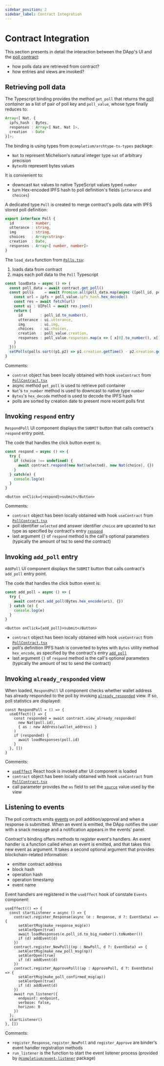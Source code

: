 ```yaml
---
sidebar_position: 2
sidebar_label: Contract Integration
---
```


# Contract Integration

This section presents in detail the interaction between the DApp's UI and the [poll contract](/docs/dapps/example/contract):
* how polls data are retrieved from contract?
* how entries and views are invoked?

## Retrieving poll data

The Typescript binding provides the method `get_poll` that returns the [poll](/docs/dapps/example/contract#poll) *container* as a list of pair of poll key and `poll_value`, whose type finally reduces to:

```ts
Array<[ Nat, {
  ipfs_hash : Bytes,
  responses : Array<[ Nat, Nat ]>,
  creation  : Date
}]>;
```

The binding is using types from `@completium/archtype-ts-types` package:
* `Nat` to represent Michelson's natural integer type `nat` of arbitrary precision
* `Bytes`to represent bytes values

It is convienient to:
* downcast `Nat` values to native TypeScript values typed `number`
* turn Hex-encoded IPFS hash to poll definition's fields (`utterance` and `choices`)

A dedicated type `Poll` is created to merge contract's polls data with IPFS stored poll definition:

```ts
export interface Poll {
  id        : number,
  utterance : string,
  img       : string,
  choices   : Array<string>
  creation  : Date,
  responses : Array<[ number, number]>
}
```

The `load_data` function from [`Polls.tsx`](/docs/dapps/example/architecture#store-api):
1. loads data from contract
2. maps each poll data to the `Poll` Typescript

```ts
const loadData = async () => {
  const poll_data = await contract.get_poll()
  const polls     = await Promise.all(poll_data.map(async ([poll_id, poll_value]) => {
    const url = ipfs + poll_value.ipfs_hash.hex_decode()
    const res = await fetch(url)
    const ui : UIPoll = await res.json()
    return {
      id        : poll_id.to_number(),
      utterance : ui.utterance,
      img       : ui.img,
      choices   : ui.choices,
      creation  : poll_value.creation,
      responses : poll_value.responses.map(x => [ x[0].to_number(), x[1].to_number() ])
    }
  }))
  setPolls(polls.sort((p1,p2) => p1.creation.getTime() - p2.creation.getTime()))
}
```
Comments:
* `contrat` object has been locally obtained with hook `useContract` from [`PollContract.tsx`](/docs/dapps/example/architecture#store-api)
* async method `get_poll` is used to retrieve poll container
* `Nat`'s `to_number` method is used to downcast to native type `number`
* `Bytes`'s `hex_decode` method is used to decode the IPFS hash
* polls are sorted by creation date to present more recent polls first

## Invoking `respond` entry

`RespondPoll` UI component displays the `SUBMIT` button that calls contract's `respond` entry point.

The code that handles the click button event is:
```ts
const respond = async () => {
  try {
    if (choice !== undefined) {
      await contract.respond(new Nat(selected), new Nat(choice), {})
    }
  } catch(e) {
    console.log(e)
  }
}
```

```tsx
<Button onClick={respond}>submit</Button>
```

Comments:
* `contract` object has been locally obtained with hook `useContract` from [`PollContract.tsx`](/docs/dapps/example/architecture#store-api)
* poll identifier `selected` and answer identifier `choice` are upcasted to `Nat` type as specified by contract's entry [`respond`](/docs/dapps/example/contract#respond)
* last argument `{}` of `respond` method is the call's optional parameters (typically the amount of tez to send the contract)

## Invoking `add_poll` entry

`AddPoll` UI component displays the `SUBMIT` button that calls contract's `add_poll` entry point.

The code that handles the click button event is:
```ts
const add_poll = async () => {
  try {
    await contract.add_poll(Bytes.hex_encode(uri), {})
  } catch (e) {
    console.log(e)
  }
}
```

```tsx
<Button onClick={add_poll}>submit</Button>
```

* `contract` object has been locally obtained with hook `useContract` from [`PollContract.tsx`](/docs/dapps/example/architecture#store-api)
* poll's definition IPFS hash is converted to bytes with `Bytes` utility method `hex_encode`, as specified by the contract's entry [`add_poll`](/docs/dapps/example/contract#add_poll)
* last argument `{}` of `respond` method is the call's optional parameters (typically the amount of tez to send the contract)

## Invoking `already_responded` view

When loaded, `RespondPoll` UI component checks whether wallet address has already responded to the poll by invoking [`already_responded`](/docs/dapps/example/contract#already_responded) view. If so, poll statistics are displayed:

```tsx
const RespondPoll = () => {
  useEffect(() => {
    const responded = await contract.view_already_responded(
      new Nat(poll.id),
      { as : new Address(wallet_address) }
    )
    if (responded) {
      await loadResponses(poll.id)
    }
  }, [])
}
```
Comments:
* [`useEffect`](https://reactjs.org/docs/hooks-effect.html) React hook is invoked after UI component is loaded
* `contract` object has been locally obtained with hook `useContract` from [`PollContract.tsx`](/docs/dapps/example/architecture#store-api)
* call parameter provides the `as` field to set the [`source`](/docs/reference/expressions/constants#source) value used by the view

## Listening to events

The poll contracts emits [events](/docs/dapps/example/contract#events) on poll addition/approval and when a response is submitted. When an event is emitted, the DApp notifies the user with a snack message and a notification appears in the events' panel.

Contract's binding offers methods to register event's handlers. An event handler is a function called when an event is emitted, and that takes this new event as argument. It takes a second optional argument that provides blockchain-related information:
* emitter contract address
* block hash
* operation hash
* operation timestamp
* event name

Event handlers are registered in the `useEffect` hook of constate `Events` component:
```tsx
useEffect(() => {
  const startListener = async () => {
    contract.register_Response(async (e : Response, d ?: EventData) => {
      setAlertMsg(make_response_msg(e))
      setAlerOpen(true)
      await loadResponses(e.poll_id.to_big_number().toNumber())
      if (d) addEvent(d)
    })
    contract.register_NewPoll((np : NewPoll, d ?: EventData) => {
      setAlertMsg(make_new_poll_msg(np))
      setAlerOpen(true)
      if (d) addEvent(d)
    })
    contract.register_ApprovePoll((ap : ApprovePoll, d ?: EventData) => {
      setAlertMsg(make_poll_confirmed_msg(ap))
      setAlerOpen(true)
      if (d) addEvent(d)
    })
    await run_listener({
      endpoint: endpoint,
      verbose: false,
      horizon: 0
    })
  };
  startListener()
}, [])
```
Comments:
* `register_Response`, `register_NewPoll` and `register_Approve` are binder's event handler registration methods
* `run_listener` is the function to start the event listener process (provided by [`@completium/event-listener`](https://www.npmjs.com/package/@completium/event-listener) package)

